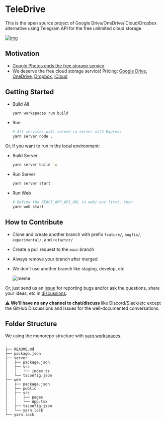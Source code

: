 # TeleDrive

This is the open source project of Google Drive/OneDrive/iCloud/Dropbox alternative using Telegram API for the free unlimited cloud storage.

[![img](https://drive.google.com/uc?id=1o2HnKglEF0-cvtNmQqWZicJnSCSmnoEr)](https://twitter.com/telegram/status/1428703364737507332)

## Motivation

 - [Google Photos ends the free storage service](https://www.techradar.com/news/google-photos-price)
 - We deserve the free cloud storage service! Pricing: [Google Drive](https://one.google.com/about/plans), [OneDrive](https://one.google.com/about/plans), [Dropbox](https://www.dropbox.com/individual/plans-comparison), [iCloud](https://support.apple.com/en-us/HT201238)

## Getting Started

 - Build All

   ```bash
   yarn workspaces run build
   ```

 - Run

   ```bash
   # All services will served in server with Express
   yarn server node .
   ```

Or, if you want to run in the local environment:

 - Build Server

   ```bash
   yarn server build -w
   ```

 - Run Server

   ```bash
   yarn server start
   ```

 - Run Web

   ```bash
   # Define the REACT_APP_API_URL in web/.env first, then
   yarn web start
   ```

## How to Contribute

 - Clone and create another branch with prefix `feature/`, `bugfix/`, `experimental/`, and `refactor/`
 - Create a pull request to the `main` branch
 - Always remove your branch after merged
 - We don't use another branch like staging, develop, etc

   ![meme](https://pics.me.me/thumb_weldont-do-that-here-we-dont-do-that-here-49999819.png)

Or, just send us an [issue](https://github.com/mgilangjanuar/teledrive/issues) for reporting bugs and/or ask the questions, share your ideas, etc in [discussions](https://github.com/mgilangjanuar/teledrive/discussions).

⚠️ **We'll have no any channel to chat/discuss** like Discord/Slack/etc except the GitHub Discussions and Issues for the well-documented conversations.

## Folder Structure

We using the monorepo structure with [yarn workspaces](https://classic.yarnpkg.com/en/docs/workspaces/).

```
.
├── README.md
├── package.json
├── server
│   ├── package.json
│   ├── src
│   │   └── index.ts
│   └── tsconfig.json
├── web
│   ├── package.json
│   ├── public
│   ├── src
│   │   ├── pages
│   │   └── App.tsx
│   ├── tsconfig.json
│   └── yarn.lock
└── yarn.lock
```
